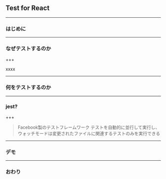 
## Test for React

---

### はじめに

---


### なぜテストするのか

+++

xxxx

---

### 何をテストするのか


---

### jest?


+++

> Facebook製のテストフレームワーク
> テストを自動的に並行して実行し、ウォッチモードは変更されたファイルに関連するテストのみを実行できる
---

### デモ

---

### おわり
